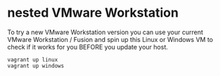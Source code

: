 # nested VMware Workstation

To try a new VMware Workstation version you can use your current
VMware Workstation / Fusion and spin up this Linux or Windows VM
to check if it works for you BEFORE you update your host.

```
vagrant up linux
vagrant up windows
```

